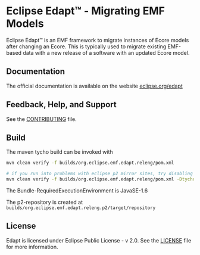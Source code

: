 # Eclipse Edapt™ - Migrating EMF Models

Eclipse Edapt™ is an EMF framework to migrate instances of Ecore models after changing an Ecore. This is typically used to migrate existing EMF-based data with a new release of a software with an updated Ecore model.

## Documentation

The official documentation is available on the website [eclipse.org/edapt](https://www.eclipse.org/edapt/documentation.php)

## Feedback, Help, and Support

See the [CONTRIBUTING](CONTRIBUTING) file.

## Build

The maven tycho build can be invoked with

``` bash
mvn clean verify -f builds/org.eclipse.emf.edapt.releng/pom.xml

# if you run into problems with eclipse p2 mirror sites, try disabling mirrors
mvn clean verify -f builds/org.eclipse.emf.edapt.releng/pom.xml -Dtycho.disableP2Mirrors=true
```

The Bundle-RequiredExecutionEnvironment is JavaSE-1.6

The p2-repository is created at `builds/org.eclipse.emf.edapt.releng.p2/target/repository`

## License

Edapt is licensed under Eclipse Public License - v 2.0. See the [LICENSE](LICENSE) file for more information.
